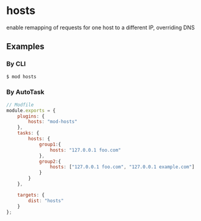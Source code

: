 hosts
======

enable remapping of requests for one host to a different IP, overriding DNS

## Examples


### By CLI
```sh
$ mod hosts 
```

### By AutoTask
```js
// Modfile
module.exports = {
    plugins: {
        hosts: "mod-hosts"
    },
    tasks: {
        hosts: {
            group1:{
                hosts: "127.0.0.1 foo.com"
            },
            group2:{
                hosts: ["127.0.0.1 foo.com", "127.0.0.1 example.com"]
            }
        }
    },

    targets: {
        dist: "hosts"
    }
};
```